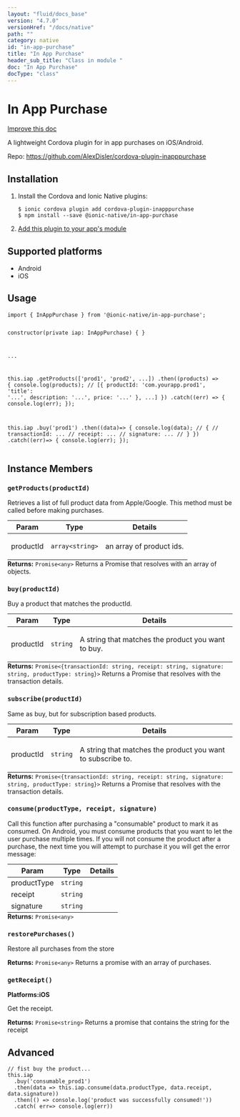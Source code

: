 ```yaml
---
layout: "fluid/docs_base"
version: "4.7.0"
versionHref: "/docs/native"
path: ""
category: native
id: "in-app-purchase"
title: "In App Purchase"
header_sub_title: "Class in module "
doc: "In App Purchase"
docType: "class"
---
```


<h1 class="api-title">In App Purchase</h1>

<a class="improve-v2-docs" href="http://github.com/ionic-team/ionic-native/edit/master/src/@ionic-native/plugins/in-app-purchase/index.ts#L1">
  Improve this doc
</a>







<p>A lightweight Cordova plugin for in app purchases on iOS/Android.</p>


<p>Repo:
  <a href="https://github.com/AlexDisler/cordova-plugin-inapppurchase">
    https://github.com/AlexDisler/cordova-plugin-inapppurchase
  </a>
</p>


<h2><a class="anchor" name="installation" href="#installation"></a>Installation</h2>
<ol class="installation">
  <li>Install the Cordova and Ionic Native plugins:<br>
    <pre><code class="nohighlight">$ ionic cordova plugin add cordova-plugin-inapppurchase
$ npm install --save @ionic-native/in-app-purchase
</code></pre>
  </li>
  <li><a href="https://ionicframework.com/docs/native/#Add_Plugins_to_Your_App_Module">Add this plugin to your app's module</a></li>
</ol>



<h2><a class="anchor" name="platforms" href="#platforms"></a>Supported platforms</h2>
<ul>
  <li>Android</li><li>iOS</li>
</ul>






<h2><a class="anchor" name="usage" href="#usage"></a>Usage</h2>
<pre><code class="lang-typescript">import { InAppPurchase } from &#39;@ionic-native/in-app-purchase&#39;;

constructor(private iap: InAppPurchase) { }

...

this.iap
 .getProducts([&#39;prod1&#39;, &#39;prod2&#39;, ...])
 .then((products) =&gt; {
   console.log(products);
    //  [{ productId: &#39;com.yourapp.prod1&#39;, &#39;title&#39;: &#39;...&#39;, description: &#39;...&#39;, price: &#39;...&#39; }, ...]
 })
 .catch((err) =&gt; {
   console.log(err);
 });


this.iap
  .buy(&#39;prod1&#39;)
  .then((data)=&gt; {
    console.log(data);
    // {
    //   transactionId: ...
    //   receipt: ...
    //   signature: ...
    // }
  })
  .catch((err)=&gt; {
    console.log(err);
  });
</code></pre>








<h2><a class="anchor" name="instance-members" href="#instance-members"></a>Instance Members</h2>
<h3><a class="anchor" name="getProducts" href="#getProducts"></a><code>getProducts(productId)</code></h3>




Retrieves a list of full product data from Apple/Google. This method must be called before making purchases.
<table class="table param-table" style="margin:0;">
  <thead>
  <tr>
    <th>Param</th>
    <th>Type</th>
    <th>Details</th>
  </tr>
  </thead>
  <tbody>
  <tr>
    <td>
      productId</td>
    <td>
      <code>array&lt;string&gt;</code>
    </td>
    <td>
      <p>an array of product ids.</p>
</td>
  </tr>
  </tbody>
</table>

<div class="return-value" markdown="1">
  <i class="icon ion-arrow-return-left"></i>
  <b>Returns:</b> <code>Promise&lt;any&gt;</code> Returns a Promise that resolves with an array of objects.
</div><h3><a class="anchor" name="buy" href="#buy"></a><code>buy(productId)</code></h3>




Buy a product that matches the productId.
<table class="table param-table" style="margin:0;">
  <thead>
  <tr>
    <th>Param</th>
    <th>Type</th>
    <th>Details</th>
  </tr>
  </thead>
  <tbody>
  <tr>
    <td>
      productId</td>
    <td>
      <code>string</code>
    </td>
    <td>
      <p>A string that matches the product you want to buy.</p>
</td>
  </tr>
  </tbody>
</table>

<div class="return-value" markdown="1">
  <i class="icon ion-arrow-return-left"></i>
  <b>Returns:</b> <code>Promise&lt;{transactionId: string, receipt: string, signature: string, productType: string}&gt;</code> Returns a Promise that resolves with the transaction details.
</div><h3><a class="anchor" name="subscribe" href="#subscribe"></a><code>subscribe(productId)</code></h3>




Same as buy, but for subscription based products.
<table class="table param-table" style="margin:0;">
  <thead>
  <tr>
    <th>Param</th>
    <th>Type</th>
    <th>Details</th>
  </tr>
  </thead>
  <tbody>
  <tr>
    <td>
      productId</td>
    <td>
      <code>string</code>
    </td>
    <td>
      <p>A string that matches the product you want to subscribe to.</p>
</td>
  </tr>
  </tbody>
</table>

<div class="return-value" markdown="1">
  <i class="icon ion-arrow-return-left"></i>
  <b>Returns:</b> <code>Promise&lt;{transactionId: string, receipt: string, signature: string, productType: string}&gt;</code> Returns a Promise that resolves with the transaction details.
</div><h3><a class="anchor" name="consume" href="#consume"></a><code>consume(productType,&nbsp;receipt,&nbsp;signature)</code></h3>




Call this function after purchasing a "consumable" product to mark it as consumed. On Android, you must consume products that you want to let the user purchase multiple times. If you will not consume the product after a purchase, the next time you will attempt to purchase it you will get the error message:
<table class="table param-table" style="margin:0;">
  <thead>
  <tr>
    <th>Param</th>
    <th>Type</th>
    <th>Details</th>
  </tr>
  </thead>
  <tbody>
  <tr>
    <td>
      productType</td>
    <td>
      <code>string</code>
    </td>
    <td>
      </td>
  </tr>
  
  <tr>
    <td>
      receipt</td>
    <td>
      <code>string</code>
    </td>
    <td>
      </td>
  </tr>
  
  <tr>
    <td>
      signature</td>
    <td>
      <code>string</code>
    </td>
    <td>
      </td>
  </tr>
  </tbody>
</table>

<div class="return-value" markdown="1">
  <i class="icon ion-arrow-return-left"></i>
  <b>Returns:</b> <code>Promise&lt;any&gt;</code> 
</div><h3><a class="anchor" name="restorePurchases" href="#restorePurchases"></a><code>restorePurchases()</code></h3>




Restore all purchases from the store


<div class="return-value" markdown="1">
  <i class="icon ion-arrow-return-left"></i>
  <b>Returns:</b> <code>Promise&lt;any&gt;</code> Returns a promise with an array of purchases.
</div><h3><a class="anchor" name="getReceipt" href="#getReceipt"></a><code>getReceipt()</code></h3>



<p>
  <strong>Platforms:</strong><strong class="tag">iOS</strong>&nbsp;</p>


Get the receipt.


<div class="return-value" markdown="1">
  <i class="icon ion-arrow-return-left"></i>
  <b>Returns:</b> <code>Promise&lt;string&gt;</code> Returns a promise that contains the string for the receipt
</div>

<h2><a class="anchor" name="advanced" href="#advanced"></a>Advanced</h2>
<pre><code class="lang-typescript">// fist buy the product...
this.iap
  .buy(&#39;consumable_prod1&#39;)
  .then(data =&gt; this.iap.consume(data.productType, data.receipt, data.signature))
  .then(() =&gt; console.log(&#39;product was successfully consumed!&#39;))
  .catch( err=&gt; console.log(err))
</code></pre>




